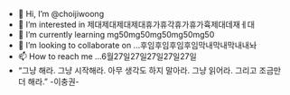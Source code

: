 - 👋 Hi, I’m @choijiwoong
- 👀 I’m interested in 제대제대제대제대휴가휴각휴가휴가휵제대데재ㅔ대
- 🌱 I’m currently learning mg50mg50mg50mg50mg50
- 💞️ I’m looking to collaborate on ...후임후임후임후임막내막내막내내놔
- 📫 How to reach me ...6월27일27일27일27일27일
- “그냥 해라. 그냥 시작해라. 아무 생각도 하지 말아라. 그냥 읽어라. 그리고 조금만 더 해라.” -이충권-
<!---
choijiwoong/choijiwoong is a ✨ special ✨ repository because its `README.md` (this file) appears on your GitHub profile.
You can click the Preview link to take a look at your changes.
--->
